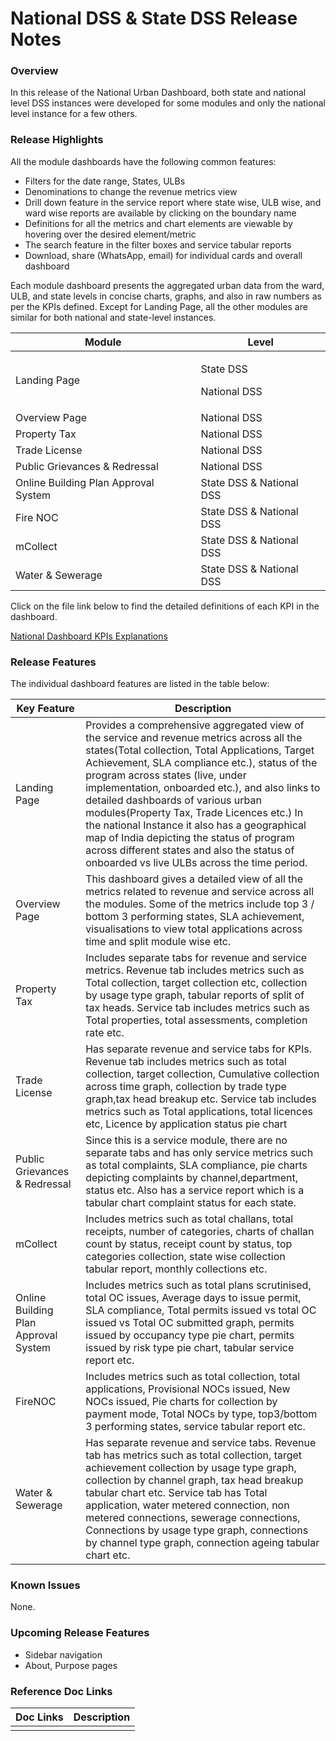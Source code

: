 # National DSS & State DSS Release Notes

### Overview <a href="#overview" id="overview"></a>

In this release of the National Urban Dashboard, both state and national level DSS instances were developed for some modules and only the national level instance for a few others.

### Release Highlights <a href="#release-highlights" id="release-highlights"></a>

All the module dashboards have the following common features:

* Filters for the date range, States, ULBs
* Denominations to change the revenue metrics view
* Drill down feature in the service report where state wise, ULB wise, and ward wise reports are available by clicking on the boundary name
* Definitions for all the metrics and chart elements are viewable by hovering over the desired element/metric
* The search feature in the filter boxes and service tabular reports
* Download, share (WhatsApp, email) for individual cards and overall dashboard

Each module dashboard presents the aggregated urban data from the ward, ULB, and state levels in concise charts, graphs, and also in raw numbers as per the KPIs defined. Except for Landing Page, all the other modules are similar for both national and state-level instances.

| **Module**                           | **Level**                           |
| ------------------------------------ | ----------------------------------- |
| Landing Page                         | <p>State DSS</p><p>National DSS</p> |
| Overview Page                        | National DSS                        |
| Property Tax                         | National DSS                        |
| Trade License                        | National DSS                        |
| Public Grievances & Redressal        | National DSS                        |
| Online Building Plan Approval System | State DSS & National DSS            |
| Fire NOC                             | State DSS & National DSS            |
| mCollect                             | State DSS & National DSS            |
| Water & Sewerage                     | State DSS & National DSS            |

Click on the file link below to find the detailed definitions of each KPI in the dashboard.

[<img src="https://developers.google.com/drive/images/drive_icon.png" alt="" data-size="line">National Dashboard KPIs Explanations](https://docs.google.com/spreadsheets/d/1RhDLJ32rlViJmKWsoYMxNDOwsaombP2FYj4VrihWXcY/edit#gid=2129575914)

### Release Features <a href="#release-features" id="release-features"></a>

The individual dashboard features are listed in the table below:

| **Key Feature**                      | **Description**                                                                                                                                                                                                                                                                                                                                                                                                                                                                                                                                                      |
| ------------------------------------ | -------------------------------------------------------------------------------------------------------------------------------------------------------------------------------------------------------------------------------------------------------------------------------------------------------------------------------------------------------------------------------------------------------------------------------------------------------------------------------------------------------------------------------------------------------------------- |
| Landing Page                         | Provides a comprehensive aggregated view of the service and revenue metrics across all the states(Total collection, Total Applications, Target Achievement, SLA compliance etc.), status of the program across states (live, under implementation, onboarded etc.), and also links to detailed dashboards of various urban modules(Property Tax, Trade Licences etc.) In the national Instance it also has a geographical map of India depicting the status of program across different states and also the status of onboarded vs live ULBs across the time period. |
| Overview Page                        | This dashboard gives a detailed view of all the metrics related to revenue and service across all the modules. Some of the metrics include top 3 / bottom 3 performing states, SLA achievement, visualisations to view total applications across time and split module wise etc.                                                                                                                                                                                                                                                                                     |
| Property Tax                         | Includes separate tabs for revenue and service metrics. Revenue tab includes metrics such as Total collection, target collection etc, collection by usage type graph, tabular reports of split of tax heads. Service tab includes metrics such as Total properties, total assessments, completion rate etc.                                                                                                                                                                                                                                                          |
| Trade License                        | Has separate revenue and service tabs for KPIs. Revenue tab includes metrics such as total collection, target collection, Cumulative collection across time graph, collection by trade type graph,tax head breakup etc. Service tab includes metrics such as Total applications, total licences etc, Licence by application status pie chart                                                                                                                                                                                                                         |
| Public Grievances & Redressal        | Since this is a service module, there are no separate tabs and has only service metrics such as total complaints, SLA compliance, pie charts depicting complaints by channel,department, status etc. Also has a service report which is a tabular chart complaint status for each state.                                                                                                                                                                                                                                                                             |
| mCollect                             | Includes metrics such as total challans, total receipts, number of categories, charts of challan count by status, receipt count by status, top categories collection, state wise collection tabular report, monthly collections etc.                                                                                                                                                                                                                                                                                                                                 |
| Online Building Plan Approval System | Includes metrics such as total plans scrutinised, total OC issues, Average days to issue permit, SLA compliance, Total permits issued vs total OC issued vs Total OC submitted graph, permits issued by occupancy type pie chart, permits issued by risk type pie chart, tabular service report etc.                                                                                                                                                                                                                                                                 |
| FireNOC                              | Includes metrics such as total collection, total applications, Provisional NOCs issued, New NOCs issued, Pie charts for collection by payment mode, Total NOCs by type, top3/bottom 3 performing states, service tabular report etc.                                                                                                                                                                                                                                                                                                                                 |
| Water & Sewerage                     | Has separate revenue and service tabs. Revenue tab has metrics such as total collection, target achievement collection by usage type graph, collection by channel graph, tax head breakup tabular chart etc. Service tab has Total application, water metered connection, non metered connections, sewerage connections, Connections by usage type graph, connections by channel type graph, connection ageing tabular chart etc.                                                                                                                                    |

### Known Issues <a href="#known-issues" id="known-issues"></a>

None.

### Upcoming Release Features <a href="#upcoming-release-features" id="upcoming-release-features"></a>

* &#x20;Sidebar navigation
* About, Purpose pages

### Reference Doc Links <a href="#reference-doc-links" id="reference-doc-links"></a>

| **Doc Links** | **Description** |
| ------------- | --------------- |
|               |                 |
